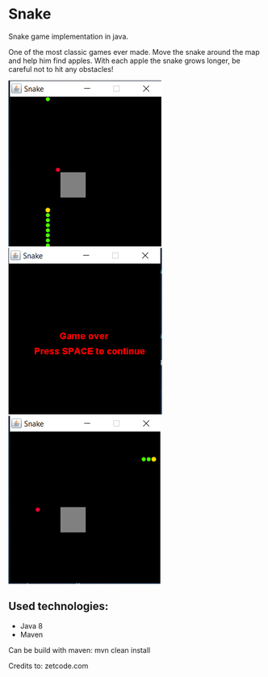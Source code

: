 # Snake
Snake game implementation in java.

One of the most classic games ever made.
Move the snake around the map and help him find apples.
With each apple the snake grows longer,
be careful not to hit any obstacles!

![alt text](https://github.com/szymonstuszek/snake/blob/master/src/main/resources/screens/snake2.PNG)
![alt text](https://github.com/szymonstuszek/snake/blob/master/src/main/resources/screens/snake3.PNG)
![alt text](https://github.com/szymonstuszek/snake/blob/master/src/main/resources/screens/snake4.PNG)

## Used technologies:
- Java 8
- Maven

Can be build with maven:
mvn clean install

Credits to:
zetcode.com
